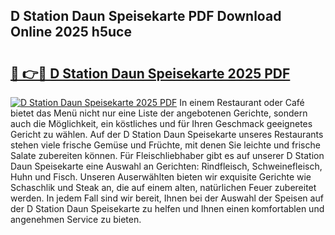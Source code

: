 ## D Station Daun Speisekarte PDF Download Online 2025 h5uce

# <h2><a href="http://gc8er9h.nevu.top/?p=D+Station+Daun+Speisekarte">🔗 👉🔴 D Station Daun Speisekarte 2025 PDF</a></h2>

[![D Station Daun Speisekarte 2025 PDF](https://i.imgur.com/dBaPXMq.png)](http://gc8er9h.nevu.top/?p=D+Station+Daun+Speisekarte)
In einem Restaurant oder Café bietet das Menü nicht nur eine Liste der angebotenen Gerichte, sondern auch die Möglichkeit, ein köstliches und für Ihren Geschmack geeignetes Gericht zu wählen. Auf der D Station Daun Speisekarte unseres Restaurants stehen viele frische Gemüse und Früchte, mit denen Sie leichte und frische Salate zubereiten können. Für Fleischliebhaber gibt es auf unserer D Station Daun Speisekarte eine Auswahl an Gerichten: Rindfleisch, Schweinefleisch, Huhn und Fisch. Unseren Auserwählten bieten wir exquisite Gerichte wie Schaschlik und Steak an, die auf einem alten, natürlichen Feuer zubereitet werden. In jedem Fall sind wir bereit, Ihnen bei der Auswahl der Speisen auf der D Station Daun Speisekarte zu helfen und Ihnen einen komfortablen und angenehmen Service zu bieten.
